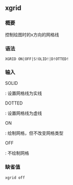## xgrid 

### 概要

控制绘图时的x方向的网格线

### 语法

``` {.bash}
XGRID ON|OFF|S!OLID!|D!OTTED!
```

### 输入

SOLID

:   设置网格线为实线

DOTTED

:   设置网格线为虚线

ON

:   绘制网格，但不改变网格类型

OFF

:   不绘制网格

### 缺省值

``` {.bash}
xgrid off
```
